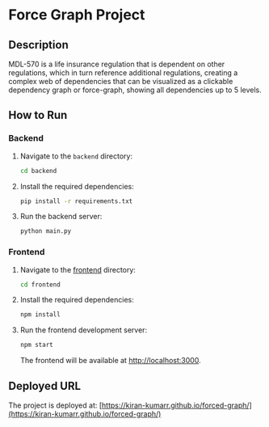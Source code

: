# Force Graph Project

## Description

MDL-570 is a life insurance regulation that is dependent on other regulations, which in turn reference additional regulations, creating a complex web of dependencies that can be visualized as a clickable dependency graph or force-graph, showing all dependencies up to 5 levels.

## How to Run

### Backend

1. Navigate to the `backend` directory:
    ```sh
    cd backend
    ```
2. Install the required dependencies:
    ```sh
    pip install -r requirements.txt
    ```
3. Run the backend server:
    ```sh
    python main.py
    ```

### Frontend

1. Navigate to the [frontend](http://_vscodecontentref_/1) directory:
    ```sh
    cd frontend
    ```
2. Install the required dependencies:
    ```sh
    npm install
    ```
3. Run the frontend development server:
    ```sh
    npm start
    ```

    The frontend will be available at [http://localhost:3000](http://localhost:3000).

## Deployed URL

The project is deployed at: [https://kiran-kumarr.github.io/forced-graph/](https://kiran-kumarr.github.io/forced-graph/)

